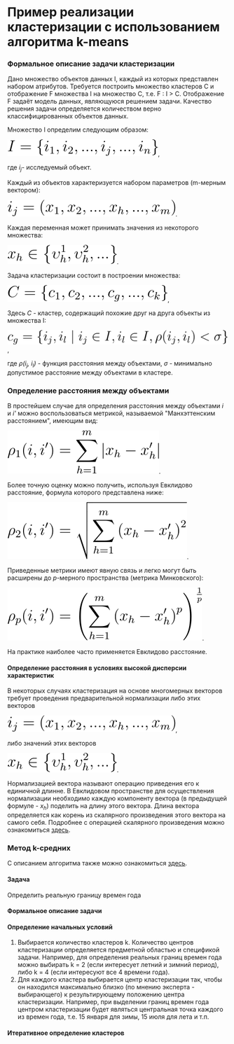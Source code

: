 # Пример реализации кластеризации с использованием алгоритма k-means

### Формальное описание задачи кластеризации

Дано множество объектов данных I, каждый из которых представлен набором атрибутов. Требуется построить множество кластеров C и отображение F множества I на множество C, т.е. F : I > C. Отображение F задаёт модель данных, являющуюся решением задачи. Качество решения задачи определяется количеством верно классифицированных объектов данных. 

Множество I определим следующим образом:

![Alt text](pictures/objects_set_I.svg?raw=true "I_set"),

где _i<sub>j</sub>_- исследуемый объект.

Каждый из объектов характеризуется набором параметров (m-мерным вектором):

![Alt text](pictures/object_params.svg?raw=true "object_params").

Каждая переменная может принимать значения из некоторого множества:

![Alt text](pictures/available_values.svg?raw=true "available_values").

Задача кластеризации состоит в построении множества:

![Alt text](pictures/cluster_definition.svg?raw=true "cluster_definition"),

Здесь _C_ - кластер, содержащий похожие друг на друга объекты из множества I:

![Alt text](pictures/cluster_restriction.svg?raw=true "cluster_restriction"),

где _&rho;(i<sub>j</sub>, i<sub>l</sub>)_ - функция расстояния между объектами, _&sigma;_ - минимально допустимое расстояние между объектами в кластере.

### Определение расстояния между объектами

В простейшем случае для определения расстояния между объектами _i_ и _i'_ можно воспользоваться метрикой, называемой "Манхэттенским расстоянием", имеющим вид:

![Alt text](pictures/distance_1.svg?raw=true "distance_1").

Более точную оценку можно получить, используя Евклидово расстояние, формула которого представлена ниже:

![Alt text](pictures/distance_2.svg?raw=true "distance_2").

Приведенные метрики имеют явную связь и легко могут быть расширены до _p_-мерного пространства (метрика Минковского):

![Alt text](pictures/distance_p.svg?raw=true "distance_p").

На практике наиболее часто применяется Евклидово расстояние.

#### Определение расстояния в условиях высокой дисперсии характеристик

В некоторых случаях кластеризация на основе многомерных векторов требует проведения предварительной нормализации либо этих векторов

![Alt text](pictures/object_params.svg?raw=true "object_params"),

либо значений этих векторов

![Alt text](pictures/available_values.svg?raw=true "available_values").

Нормализацией вектора называют операцию приведения его к единичной длинне. В Евклидовом пространстве для осуществления нормализации необходимо каждую компоненту вектора (в предыдущей формуле - _x<sub>h</sub>_) поделить на длину этого вектора. Длина вектора определяется как корень из скалярного произведения этого вектора на самого себя. Подробнее с операцией скалярного произведения можно ознакомиться [здесь](http://www.math.mrsu.ru/text/courses/method/dlina_vectora__ugol_megdu_n-mernimi_vectorami.htm).

### Метод k-средних

С описанием алгоритма также можно ознакомиться [здесь](https://studfile.net/preview/6172591/page:24/).

#### Задача

Определить реальную границу времен года

#### Формальное описание задачи



#### Определение начальных условий

1. Выбирается количество кластеров k. Количество центров кластеризации определяется предметной областью и спецификой задачи. Например, для определения реальных границ времен года можно выбирать k = 2 (если интересует летний и зимний период), либо k = 4 (если интересуют все 4 времени года).
2. Для каждого кластера выбирается центр кластеризации так, чтобы он находился максимально близко (по мнению эксперта - выбирающего) к результирующему положению центра кластеризации. Например, при выделении границ времен года центром кластеризации будет являться центральная точка каждого из времен года, т.е. 15 января для зимы, 15 июля для лета и т.п. 

#### Итеративное определение кластеров

